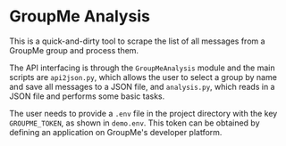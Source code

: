 # GroupMe Analysis

This is a quick-and-dirty tool to scrape the list of all messages from a GroupMe group and process them. 

The API interfacing is through the `GroupMeAnalysis` module and the main scripts are `api2json.py`, which allows the user to select a group by name and save all messages to a JSON file, and `analysis.py`, which reads in a JSON file and performs some basic tasks.

The user needs to provide a `.env` file in the project directory with the key `GROUPME_TOKEN`, as shown in `demo.env`. This token can be obtained by defining an application on GroupMe's developer platform.
